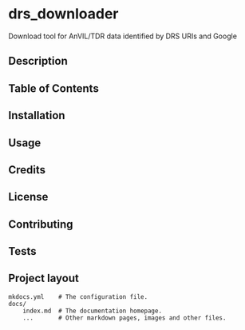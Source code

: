 # drs_downloader
Download tool for AnVIL/TDR data identified by DRS URIs and Google

## Description

## Table of Contents

## Installation

## Usage

## Credits

## License

## Contributing

## Tests

## Project layout

    mkdocs.yml    # The configuration file.
    docs/
        index.md  # The documentation homepage.
        ...       # Other markdown pages, images and other files.
